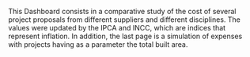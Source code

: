 This Dashboard consists in a comparative study of the cost of several project proposals from different suppliers and different disciplines. The values ​​were updated by the IPCA and INCC, which are indices that represent inflation. In addition, the last page is a simulation of expenses with projects having as a parameter the total built area.
